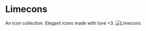 # Limecons
An icon collection.
Elegant icons made with love <3.
![Limecons](https://user-images.githubusercontent.com/81488600/168449187-0b07aa59-9652-4dcc-bb56-fc5e686b786a.png)
